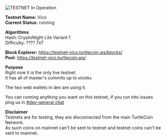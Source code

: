 ![TESTNET In Operation](https://user-images.githubusercontent.com/317/40411678-465103e0-5e9b-11e8-8ac0-84538920aabe.png)

**Testnet Name:** Vico  
**Current Status:** running

**Algorithms**  
Hash: CryptoNight Lite Variant 1  
Difficulty: ???? 7xT  

**Block Explorer:** https://testnet-vico.turtlecoin.ws/blocks/  
**Pool**: https://testnet-vico.turtlecoin.ws/  

**Purpose**  
Right now it is the only live testnet.  
It has all of master's commits up to `eb5d0a`  

The two web wallets in dev are using it.

You can running anything you want on this testnet, if you run into issues ping us in [\#dev-general chat](http://discord.turtlecoin.lol)  

**Disclaimer**  
Testnets are for testing, they are disconnected from the main TurtleCoin Network.  
As such coins on mainnet can't be sent to testnet and testnet coins can't be sent to mainnet.  
